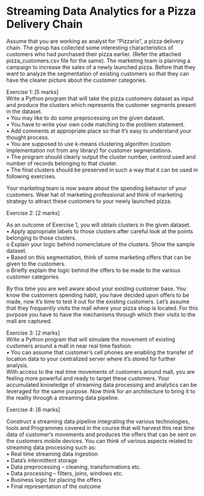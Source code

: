 <h1>Streaming Data Analytics for a Pizza Delivery Chain</h1>

Assume that you are working as analyst for “Pizzario”, a pizza delivery chain. The group has collected some interesting characteristics of customers who had purchased their pizza earlier. (Refer the attached pizza_customers.csv file for the same). The marketing team is planning a campaign to increase the sales of a newly launched pizza. Before that they want to analyze the segmentation of existing customers so that they can have the clearer picture about the customer categories.

Exercise 1: [5 marks] <br>
Write a Python program that will take the pizza customers dataset as input and produce the clusters which represents the customer segments present in the dataset. <br>
•	You may like to do some preprocessing on the given dataset. <br>
•	You have to write your own code matching to the problem statement. <br>
•	Add comments at appropriate place so that it’s easy to understand your thought process.<br>
•	You are supposed to use k-means clustering algorithm (custom implementation not from any library) for customer segmentations. <br>
•	The program should clearly output the cluster number, centroid used and number of records belonging to that cluster.<br>
•	The final clusters should be preserved in such a way that it can be used in following exercises.<br>

Your marketing team is now aware about the spending behavior of your customers. Wear hat of marketing professional and think of marketing strategy to attract these customers to your newly launched pizza. 

Exercise 2: [2 marks]

As an outcome of Exercise 1, you will obtain clusters in the given dataset. <br>
•	Apply appropriate labels to those clusters after careful look at the points belonging to those clusters. <br>
  o	Explain your logic behind nomenclature of the clusters. Show the sample dataset.  <br>
•	Based on this segmentation, think of some marketing offers that can be given to the customers. <br>
  o	Briefly explain the logic behind the offers to be made to the various customer categories. <br>

By this time you are well aware about your existing customer base. You know the customers spending habit, you have decided upon offers to be made, now it’s time to test it out for the existing customers.  Let’s assume that they frequently visits the mall where your pizza shop is located. For this purpose you have to have the mechanisms through which their visits to the mall are captured.

Exercise 3: [2 marks] <br>
Write a Python program that will simulate the movement of existing customers around a mall in near real time fashion.  <br>
•	You can assume that customer’s cell phones are enabling the transfer of location data to your centralized server where it’s stored for further analysis. <br>
With access to the real time movements of customers around mall, you are feeling more powerful and ready to target these customers. Your accumulated knowledge of streaming data processing and analytics can be leveraged for the same purpose. Now think for an architecture to bring it to the reality through a streaming data pipeline. <br>


Exercise 4: [6 marks]

Construct a streaming data pipeline integrating the various technologies, tools and Programmes covered in the course that will harvest this real time data of customer’s movements and produces the offers that can be sent on the customers mobile devices. You can think of various aspects related to streaming data processing such as: <br>
•	Real time streaming data ingestion <br>
•	Data’s intermittent storage <br>
•	Data preprocessing – cleaning, transformations etc. <br>
•	Data processing – filters, joins, windows etc. <br>
•	Business logic for placing the offers <br>
•	Final representation of the outcome <br>


